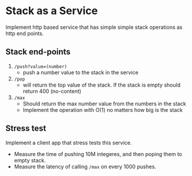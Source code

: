 # Stack as a Service

Implement http based service that has simple simple stack operations as http end points.

## Stack end-points

1. `/push?value=(number)`
    - push a number value to the stack in the service
2. `/pop`
    - will return the top value of the stack. If the stack is empty should return 400 (no-content)
3. `/max`
    - Should return the max number value from the numbers in the stack
    - Implement the operation with O(1) no matters how big is the stack

## Stress test

Implement a client app that stress tests this service. 
- Measure the time of pushing 10M integeres, and then poping them to empty stack.
- Measure the latency of calling `/max` on every 1000 pushes.